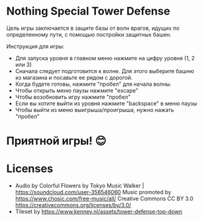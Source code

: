 # Nothing Special Tower Defense
Цель игры заключается в защите базы от волн врагов, идущих по определенному пути, с помощью постройки защитных башен.

Инструкция для игры:
- Для запуска уровня в главном меню нажмите на цифру уровня (1, 2 или 3)
- Сначала следует подготовится к волне. Для этого выберите башню из магазина и посавьте ее рядом с дорогой.
- Когда будете готовы, нажмите "пробел" для начала волны.
- Чтобы открыть меню паузы нажмите "escape"
- Чтобы возобновить игру нажмите "пробел"
- Если вы хотите выйти из уровня нажмите "backspace" в меню паузы
- Чтобы выйти из меню выигрыша/проигрыша, нужно нажать "пробел"

# Приятной игры! 😊

# Licenses
- Audio by
Colorful Flowers by Tokyo Music Walker | https://soundcloud.com/user-356546060
Music promoted by https://www.chosic.com/free-music/all/
Creative Commons CC BY 3.0
https://creativecommons.org/licenses/by/3.0/
- Tileset by
https://www.kenney.nl/assets/tower-defense-top-down